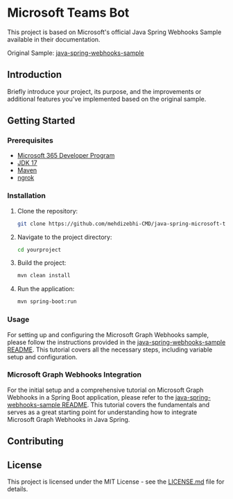 # Microsoft Teams Bot

This project is based on Microsoft's official Java Spring Webhooks Sample available in their documentation.

Original Sample: [java-spring-webhooks-sample](https://github.com/microsoftgraph/java-spring-webhooks-sample)

## Introduction

Briefly introduce your project, its purpose, and the improvements or additional features you've implemented based on the original sample.

## Getting Started

### Prerequisites

- [Microsoft 365 Developer Program](https://developer.microsoft.com/microsoft-365/dev-program)
- [JDK 17](https://www.java.com/)
- [Maven](https://maven.apache.org/)
- [ngrok](https://ngrok.com/)

### Installation

1. Clone the repository:

    ```bash
    git clone https://github.com/mehdizebhi-CMD/java-spring-microsoft-teams-bot.git
    ```

2. Navigate to the project directory:

    ```bash
    cd yourproject
    ```

3. Build the project:

    ```bash
    mvn clean install
    ```

4. Run the application:

    ```bash
    mvn spring-boot:run
    ```

### Usage

For setting up and configuring the Microsoft Graph Webhooks sample, please follow the instructions provided in the [java-spring-webhooks-sample README](https://github.com/microsoftgraph/java-spring-webhooks-sample#setting-up-the-sample). This tutorial covers all the necessary steps, including variable setup and configuration.

### Microsoft Graph Webhooks Integration

For the initial setup and a comprehensive tutorial on Microsoft Graph Webhooks in a Spring Boot application, please refer to the [java-spring-webhooks-sample README](https://github.com/microsoftgraph/java-spring-webhooks-sample). This tutorial covers the fundamentals and serves as a great starting point for understanding how to integrate Microsoft Graph Webhooks in Java Spring.

## Contributing



## License

This project is licensed under the MIT License - see the [LICENSE.md](LICENSE.md) file for details.
